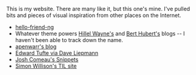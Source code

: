 This is my website. There are many like it, but this one's mine. I've pulled bits and pieces of visual inspiration from other places on the Internet.

- [hello-friend-ng](https://github.com/rhazdon/hugo-theme-hello-friend-ng)
- Whatever theme powers [Hillel Wayne's](https://www.hillelwayne.com) and [Bert Hubert's](https://berthub.eu/articles/) blogs -- I haven't been able to track down the name.
- [apenwarr's blog](https://apenwarr.ca/log/)
- [Edward Tufte via Dave Liepmann](https://edwardtufte.github.io/tufte-css/)
- [Josh Comeau's Snippets](https://www.joshwcomeau.com/snippets/)
- [Simon Willison's TIL site](https://til.simonwillison.net)

